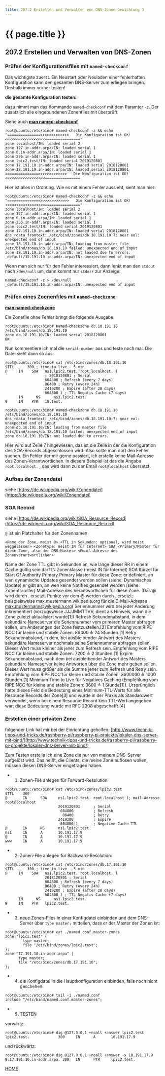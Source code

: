 ```yaml
---
title: 207.2 Erstellen und Verwalten von DNS-Zonen Gewichtung 3
---
```


# {{ page.title }}

## 207.2 Erstellen und Verwalten von DNS-Zonen

### Prüfen der Konfigurationsfiles mit `named-checkconf`

Das wichtigste zuerst. Ein Neustart oder Neuladen einer fehlerhaften Konfiguration kann den gesamten DNS-Server zum erliegen bringen. Deshalb immer vorher testen!

__die gesamte Konfiguration testen:__

dazu nimmt man das Kommando `named-checkconf` mit dem Paramter `-z`. Der zusätzlich alle eingebundenen Zonenfiles mit überprüft.

Siehe auch [__man named-checkconf__](./man/named-checkconf.html)

```
root@ubuntu:/etc/bind# named-checkconf -z && echo "===============>>>>>>>>>>>>>   Die Konfiguration ist OK!  <<<<<<<<<<<<<<<<<<================"
zone localhost/IN: loaded serial 2
zone 127.in-addr.arpa/IN: loaded serial 1
zone 0.in-addr.arpa/IN: loaded serial 1
zone 255.in-addr.arpa/IN: loaded serial 1
zone lpic2.test/IN: loaded serial 2019120801
zone 17.191.10.in-addr.arpa/IN: loaded serial 2018120801
zone 18.191.10.in-addr.arpa/IN: loaded serial 2018120801
===============>>>>>>>>>>>>>   Die Konfiguration ist OK!  <<<<<<<<<<<<<<<<<<================
```

Hier ist alles in Ordnung. Wie es mit einem Fehler aussieht, sieht man hier:

```
root@ubuntu:/etc/bind# named-checkconf -z && echo "===============>>>>>>>>>>>>>   Die Konfiguration ist OK!  <<<<<<<<<<<<<<<<<<================"
zone localhost/IN: loaded serial 2
zone 127.in-addr.arpa/IN: loaded serial 1
zone 0.in-addr.arpa/IN: loaded serial 1
zone 255.in-addr.arpa/IN: loaded serial 1
zone lpic2.test/IN: loaded serial 2019120801
zone 17.191.10.in-addr.arpa/IN: loaded serial 2018120801
dns_rdata_fromtext: /etc/bind/zones/db.18.191.10:7: near eol: unexpected end of input
zone 18.191.10.in-addr.arpa/IN: loading from master file /etc/bind/zones/db.18.191.10 failed: unexpected end of input
zone 18.191.10.in-addr.arpa/IN: not loaded due to errors.
_default/18.191.10.in-addr.arpa/IN: unexpected end of input
```

Wenn man sich nur für den Fehler interessiert, dann lenkt man den `stdout` nach `/dev/null` um, dann kommt nur `stderr` zur Anzeige:

```
named-checkconf -z > /dev/null
_default/18.191.10.in-addr.arpa/IN: unexpected end of input
```


<script id="asciicast-xOdad7GboTRDBJ3v9Et2LiYUK" src="https://asciinema.org/a/xOdad7GboTRDBJ3v9Et2LiYUK.js" async>
</script>


### Prüfen eines  Zoenenfiles mit `named-checkzone`

[__man named-checkzone__](./man/named-checkzone.html)

Ein Zonefile ohne Fehler bringt die folgende Ausgabe:

```
root@ubuntu:/etc/bind# named-checkzone db.18.191.10 /etc/bind/zones/db.18.191.10
zone db.18.191.10/IN: loaded serial 2018120801
OK
```

Nun kommentiere ich mal die `serial-number` aus und teste noch mal. Die Datei sieht dann so aus:

```
root@ubuntu:/etc/bind# cat /etc/bind/zones/db.18.191.10
$TTL      300 ; time-to-live - 5 min
@     IN    SOA   ns1.lpic2.test. root.localhost. (
                  ; 2018120801 ; Serial
                  604800 ; Refresh (every 7 days)
                  86400 ; Retry (every 24h)
                  2419200 ; Expire (after 28 days)
                  604800 ) ; TTL Negativ Cache (7 days)
      IN      NS      ns1.lpic2.test.
9     IN    PTR   18.test.
```

```
root@ubuntu:/etc/bind# named-checkzone db.18.191.10 /etc/bind/zones/db.18.191.10
dns_rdata_fromtext: /etc/bind/zones/db.18.191.10:7: near eol: unexpected end of input
zone db.18.191.10/IN: loading from master file /etc/bind/zones/db.18.191.10 failed: unexpected end of input
zone db.18.191.10/IN: not loaded due to errors.
```

Hier wird auf Zeile 7 hingewiesen, das ist die Zeile in der die Konfiguration des SOA-Records abgeschlossen wird. Also sollte man dort den Fehler suchen. Ein Fehler der mir
gerne passiert, ich erstelle keine Mail-Adresse des Zonen-Verantwortlichen. In diesem Beispiel ist das die Angabe `root.localhost.` , das wird dann zu der Email `root@localhost`
übersetzt.

### Aufbau der Zonendatei

siehe [https://de.wikipedia.org/wiki/Zonendatei](https://de.wikipedia.org/wiki/Zonendatei)

### SOA Record

siehe [https://de.wikipedia.org/wiki/SOA_Resource_Record](https://de.wikipedia.org/wiki/SOA_Resource_Record)

`@` ist ein Platzhalter für den Zonennamen

```
<Name der Zone, meist @> <TTL in Sekunden: optional, wird meist weggelassen> <Zonetype: meist IN für Internet> SOA <Primary/Master für diese Zone, also der DNS-Master> <Email-Adresse des Zonenverantwortlichen>
```

Name
der Zone
TTL
gibt in Sekunden an, wie lange dieser RR in einem Cache gültig sein darf
IN
Zonenklasse (meist IN für Internet)
SOA
Kürzel für Start Of Authority
Primary
Primary Master für diese Zone:
er definiert, an wen dynamische Updates gesendet werden sollen (siehe: Dynamisches Update)
er gibt an, an wen keine Notifies gesendet werden (siehe: Zonentransfer)
Mail-Adresse
des Verantwortlichen für diese Zone. (Das @ wird durch . ersetzt. Punkte vor dem @ werden durch \. ersetzt; beispielsweise max\.mustermann.wikipedia.org für die E-Mail-Adresse max.mustermann@wikipedia.org)
Seriennummer
wird bei jeder Änderung inkrementiert (vorzugsweise JJJJMMTTVV; dient als Hinweis, wann die Zone zuletzt aktualisiert wurde[1])
Refresh
Sekundenabstand, in dem sekundäre Nameserver die Seriennummer vom primären Master abfragen sollen, um Änderungen der Zone festzustellen.[2] Empfehlung vom RIPE NCC für kleine und stabile Zonen: 86400 ≙ 24 Stunden.[1]
Retry
Sekundenabstand, in dem, bei ausbleibender Antwort des Masters, sekundäre Nameserver nochmals seine Seriennummer abfragen sollen. Dieser Wert muss kleiner als jener zum Refresh sein. Empfehlung vom RIPE NCC für kleine und stabile Zonen: 7200 ≙ 2 Stunden.[1]
Expire
Sekundenabstand, nach dem bei ausbleibender Antwort des Masters sekundäre Nameserver keine Antworten über die Zone mehr geben sollen. Dieser Wert muss größer als die Summe jener zum Refresh und Retry sein. Empfehlung vom RIPE NCC für kleine und stabile Zonen: 3600000 ≙ 1000 Stunden.[1]
Minimum
Time to Live für Negatives Caching (Empfehlung vom RIPE NCC für kleine und stabile Zonen: 3600 ≙ 1 Stunde[1]). Ursprünglich hatte dieses Feld die Bedeutung eines Minimum-TTL-Werts für alle Resource Records der Zone[3] und wurde in der Praxis als Standardwert verwendet, wenn bei einem Resource Record kein TTL-Wert angegeben war; diese Bedeutung wurde mit RFC 2308 abgeschafft.[4]

### Erstellen einer privaten Zone

folgender Link hat mir bei der Einrichtung geholfen: [http://www.technik-tipps-und-tricks.de/raspberry-pi/raspberry-pi-projekte/lokaler-dns-server-mit-bind/](http://www.technik-tipps-und-tricks.de/raspberry-pi/raspberry-pi-projekte/lokaler-dns-server-mit-bind/)

Zum Testen erstelle ich eine Zone die nur von meinem DNS-Server aufgelöst wird. Das heißt, die Clients, die meine Zone auflösen wollen,
müssen diesen DNS-Server eingetragen haben.

- 1. Zonen-File anlegen für Forward-Resolution

```
root@ubuntu:/etc/bind# cat /etc/bind/zones/lpic2.test
$TTL    300
@       IN      SOA     ns1.lpic2.test. root.localhost (; mail-Adresse root@localhost
                        2019120801      ; Serial
                         604800         ; Refresh
                          86400         ; Retry
                        2419200         ; Expire
                         604800 )       ; Negative Cache TTL
@       IN      NS      ns1.lpic2.test.
ns1     IN      A       10.191.17.9
@       IN      A       10.191.17.9
www     IN      A       10.191.17.9
```

- 2. Zonen-File anlegen für Backward-Resolution:

```
root@ubuntu:/etc/bind# cat /etc/bind/zones/db.17.191.10
$TTL      300 ; time-to-live - 5 min
@     IN    SOA   ns1.lpic2.test. root.localhost. (
                  2018120801 ; Serial
                  604800 ; Refresh (every 7 days)
                  86400 ; Retry (every 24h)
                  2419200 ; Expire (after 28 days)
                  604800 ) ; TTL Negativ Cache (7 days)
      IN      NS      ns1.lpic2.test.
9     IN    PTR   lpic2.test.
```

- 3. neue Zonen-Files in einer Konfigdatei einbinden und dem DNS-Server über `type master;` mitteilen, dass er der Master der Zonen ist:

```
root@ubuntu:/etc/bind# cat ./named.conf.master-zones
zone "lpic2.test" {
        type master;
        file "/etc/bind/zones/lpic2.test";
};
zone "17.191.10.in-addr.arpa" {
      type master;
      file "/etc/bind/zones/db.17.191.10";
};
```

- 4. die Konfigdatei in die Hauptkonfiguration einbinden, falls noch nicht geschehen:

```
root@ubuntu:/etc/bind# tail -1 ./named.conf
include "/etc/bind/named.conf.master-zones";
```

- 5. TESTEN

vorwärtz:

```
root@ubuntu:/etc/bind# dig @127.0.0.1 +noall +answer lpic2.test
lpic2.test.             300     IN      A       10.191.17.9
```

und rückwärtz:

```
root@ubuntu:/etc/bind# dig @127.0.0.1 +noall +answer -x 10.191.17.9
9.17.191.10.in-addr.arpa. 300   IN      PTR     lpic2.test.
```



[HOME](./)
